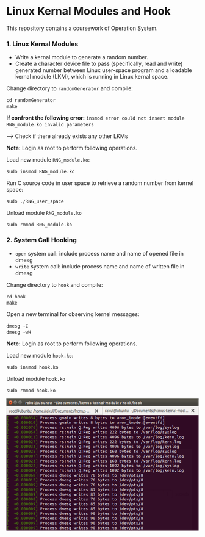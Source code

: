 # Linux Kernal Modules and Hook

This repository contains a coursework of Operation System.

### 1. Linux Kernal Modules
- Write a kernal module to generate a random number.
- Create a character device file to pass (specifically, read and write) generated number between Linux user-space program and a loadable kernal module (LKM), which is running in Linux kernal space.

Change directory to `randomGenerator` and compile:
```terminal
cd randomGenerator
make
```
**If confront the following error:** `insmod error could not insert module RNG_module.ko invalid parameters`

--> Check if there already exists any other LKMs

**Note:** Login as root to perform following operations.

Load new module `RNG_module.ko`:

```terminal
sudo insmod RNG_module.ko
```
Run C source code in user space to retrieve a random number from kernel space:
```
sudo ./RNG_user_space
```

Unload module `RNG_module.ko`
```terminal
sudo rmmod RNG_module.ko
```

### 2. System Call Hooking
- `open` system call: include process name and name of opened file in dmesg
- `write` system call: include process name and name of written file in dmesg

Change directory to `hook` and compile:
```terminal
cd hook
make
```

Open a new terminal for observing kernel messages:
```terminal
dmesg -C
dmesg -wH
```

**Note:** Login as root to perform following operations.

Load new module `hook.ko`:

```terminal
sudo insmod hook.ko
```

Unload module `hook.ko`
```terminal
sudo rmmod hook.ko
```

![alt text](./static/hook.png)
